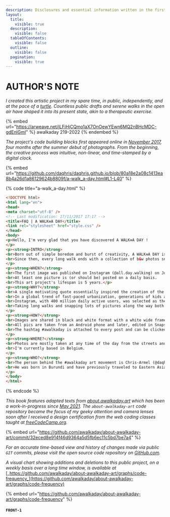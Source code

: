 ```yaml
---
description: Disclosures and essential information written in the first person.
layout:
  title:
    visible: true
  description:
    visible: false
  tableOfContents:
    visible: false
  outline:
    visible: false
  pagination:
    visible: true
---
```


# AUTHOR'S NOTE

_I created this artistic project in my spare time, in public, independently, and at the pace of a_ [_turtle_](https://en.m.wikipedia.org/wiki/Cultural\_depictions\_of\_turtles)_. Countless public drafts and serene walks in the open air have shaped it into its present state, akin to a therapeutic exercise._

{% embed url="https://arweave.net/jLFiHjCQmo1aX7OnOewYEwn6MQ2nBHcMDC-gdEnlGmI" %}
awalkaday 219-2022
{% endembed %}

_The project's code building blocks first appeared online in_ [_November 2017_](https://github.com/daqhris/daqhris.github.io/commit/80a18e2a08c1413ea8b4a26d1a86129624b8809f)_, four months after the summer debut of photographs. From the beginning, the creative process was intuitive, non-linear, and time-stamped by a digital clock._

{% embed url="https://github.com/daqhris/daqhris.github.io/blob/80a18e2a08c1413ea8b4a26d1a86129624b8809f/a-walk_a-day.html#L1-L40" %}

{% code title="a-walk_a-day.html" %}
```html
<!DOCTYPE html>
<html lang="en">
<head>
<meta charset="utf-8" />
<!-- Last modification: 17/11/2017 17:17 -->
<title>FAQ | A WALK≡A DAY</title>
<link rel="stylesheet" href="style.css" />
</head>
<body>
<p>Hello, I'm very glad that you have discovered A WALK≡A DAY !
</p>
<p><strong>INTRO</strong>
<br>Born out of simple boredom and burst of creativity, A WALK≡A DAY is a black and white visual arts project.
<br>Since then, every long walk ends with a collection of b&w photos snapped on-the-go by using a smartphone camera.
</p>
<p><strong>WHEN?</strong>
<br>The first image was published on Instagram (@all.day.walking) on July 19th, 2017.
<br>At least one picture is (or should be) posted on a daily basis.
<br>This art project's lifespan is 5 years.</p>
<p><strong>WHY?</strong>
<br>A single motivating quote essentially inspired the creation of the project : "The Sun is up and running, everyday, for you."
<br>In a global trend of fast-paced urbanization, generations of kids are growing without a sense of curiosity of their surroundings and adventurous drive in the unfamiliar landscapes.
<br>Instagram, with 400 million daily active users, was selected as the most compelling internet platform to host such a street photography gallery that would target millenials and inspire them to creatively join a well-being movement. 
<br>Taking long walks and snapping lots of pictures along the way both became complimentary in my regular young adult life and I can't refrain from recommending this kind of endeavor to other fellow youngsters.
</p>
<p><strong>HOW?</strong>
<br>Images are shared in black and white format with a white wide frame.
<br>All pics are taken from an Android phone and later, edited in Snapseed.
<br>The hashtag #awalkaday is attached to every post and can be clicked on to view in bulk similar posts shared by the Instagram community.
</p>
<p><strong>WHERE?</strong>
<br>Photos are mostly taken at any time of the day from the streets and hidden alleys of Western Europe.
<br>I'm currently based in Belgium.
</p>
<p><strong>WHO?</strong>
<br>The person behind the #awalkaday art movement is Chris-Armel (@daqhris).
<br>He was born in Burundi and have previously traveled to Eastern Asia, Middle East and North Africa.
</p>
</body>
</html>
```
{% endcode %}

_This book features adapted texts from_ [_about.awalkaday.art_](https://about.awalkaday.art) _which has been a work-in-progress since_ [_May 2021_](https://github.com/awalkaday/about-awalkaday-art/commit/32eced8e914f46d9364a5d5fb6ec11c5bd7be7a4)_. The `about-awalkaday-art` code repository became the focus of my geeky attention and camera lenses soon after I received a design certification from the web coding classes taught at_ [_freeCodeCamp.org_](https://www.freecodecamp.org/daqhris)_._

{% embed url="https://github.com/awalkaday/about-awalkaday-art/commit/32eced8e914f46d9364a5d5fb6ec11c5bd7be7a4" %}

_For an accurate time-based view and history of changes made via public `GIT` commits, please visit the open source code repository on_ [_GitHub.com_](https://github.com/awalkaday/about-awalkaday-art/tree/book)_._

_A visual chart showing additions and deletions to this public project, on a weekly basis over a long time window, is available at_ [_https://github.com/awalkaday/about-awalkaday-art/graphs/code-frequency_](https://github.com/awalkaday/about-awalkaday-art/graphs/code-frequency)

{% embed url="https://github.com/awalkaday/about-awalkaday-art/graphs/code-frequency" %}

#### `FRONT-1`
